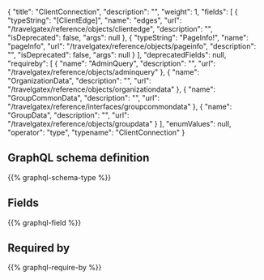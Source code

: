 {
  "title": "ClientConnection",
  "description": "",
  "weight": 1,
  "fields": [
    {
      "typeString": "[ClientEdge]",
      "name": "edges",
      "url": "/travelgatex/reference/objects/clientedge",
      "description": "",
      "isDeprecated": false,
      "args": null
    },
    {
      "typeString": "PageInfo!",
      "name": "pageInfo",
      "url": "/travelgatex/reference/objects/pageinfo",
      "description": "",
      "isDeprecated": false,
      "args": null
    }
  ],
  "deprecatedFields": null,
  "requireby": [
    {
      "name": "AdminQuery",
      "description": "",
      "url": "/travelgatex/reference/objects/adminquery"
    },
    {
      "name": "OrganizationData",
      "description": "",
      "url": "/travelgatex/reference/objects/organizationdata"
    },
    {
      "name": "GroupCommonData",
      "description": "",
      "url": "/travelgatex/reference/interfaces/groupcommondata"
    },
    {
      "name": "GroupData",
      "description": "",
      "url": "/travelgatex/reference/objects/groupdata"
    }
  ],
  "enumValues": null,
  "operator": "type",
  "typename": "ClientConnection"
}
## GraphQL schema definition

{{% graphql-schema-type %}}

## Fields

{{% graphql-field %}}

## Required by

{{% graphql-require-by %}}
